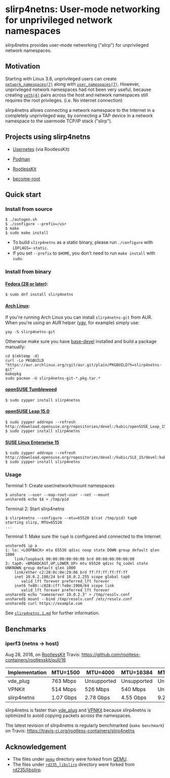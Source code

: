 # slirp4netns: User-mode networking for unprivileged network namespaces 

slirp4netns provides user-mode networking ("slirp") for unprivileged network namespaces.

## Motivation

Starting with Linux 3.8, unprivileged users can create [`network_namespaces(7)`](http://man7.org/linux/man-pages/man7/network_namespaces.7.html) along with [`user_namespaces(7)`](http://man7.org/linux/man-pages/man7/user_namespaces.7.html).
However, unprivileged network namespaces had not been very useful, because creating [`veth(4)`](http://man7.org/linux/man-pages/man4/veth.4.html) pairs across the host and network namespaces still requires the root privileges. (i.e. No internet connection)

slirp4netns allows connecting a network namespace to the Internet in a completely unprivileged way, by connecting a TAP device in a network namespace to the usermode TCP/IP stack ("slirp").

## Projects using slirp4netns

* [Usernetes](https://github.com/rootless-containers/usernetes) (via RootlessKit)
* [Podman](https://github.com/containers/libpod)

* [RootlessKit](https://github.com/rootless-containers/rootlesskit)
* [become-root](https://github.com/giuseppe/become-root)

## Quick start

### Install from source

```console
$ ./autogen.sh
$ ./configure --prefix=/usr
$ make
$ sudo make install
```

* To build `slirp4netns` as a static binary, please run `./configure` with `LDFLAGS=-static`.
* If you set `--prefix` to `$HOME`, you don't need to run `make install` with `sudo`.

### Install from binary

#### [Fedora (28 or later)](https://src.fedoraproject.org/rpms/slirp4netns):

```console
$ sudo dnf install slirp4netns
```

#### [Arch Linux](https://aur.archlinux.org/packages/slirp4netns-git/):

If you're running Arch Linux you can install `slirp4netns-git` from AUR. When you're using an AUR helper ([yay](https://github.com/Jguer/yay), for example) simply use:

    yay -S slirp4netns-git
    
Otherwise make sure you have [base-devel](https://www.archlinux.org/groups/x86_64/base-devel/) installed and build a package manually:

    cd $(mktemp -d)
    curl -Lo PKGBUILD "https://aur.archlinux.org/cgit/aur.git/plain/PKGBUILD?h=slirp4netns-git"
    makepkg
    sudo pacman -U slirp4netns-git-*.pkg.tar.*

#### [openSUSE Tumbleweed](https://build.opensuse.org/package/show/openSUSE%3AFactory/slirp4netns)

```console
$ sudo zypper install slirp4netns
```

#### [openSUSE Leap 15.0](https://build.opensuse.org/package/show/devel%3Akubic/slirp4netns)

```console
$ sudo zypper addrepo --refresh http://download.opensuse.org/repositories/devel:/kubic/openSUSE_Leap_15.0/devel:kubic.repo
$ sudo zypper install slirp4netns
```

#### [SUSE Linux Enterprise 15](https://build.opensuse.org/package/show/devel%3Akubic/slirp4netns)

```console
$ sudo zypper addrepo --refresh http://download.opensuse.org/repositories/devel:/kubic/SLE_15/devel:kubic.repo
$ sudo zypper install slirp4netns
```

### Usage

Terminal 1: Create user/network/mount namespaces
```console
$ unshare --user --map-root-user --net --mount
unshared$ echo $$ > /tmp/pid
```

Terminal 2: Start slirp4netns
```console
$ slirp4netns --configure --mtu=65520 $(cat /tmp/pid) tap0
starting slirp, MTU=65520
...
```

Terminal 1: Make sure the `tap0` is configured and connected to the Internet
```console
unshared$ ip a
1: lo: <LOOPBACK> mtu 65536 qdisc noop state DOWN group default qlen 1000
    link/loopback 00:00:00:00:00:00 brd 00:00:00:00:00:00
3: tap0: <BROADCAST,UP,LOWER_UP> mtu 65520 qdisc fq_codel state UNKNOWN group default qlen 1000
    link/ether c2:28:0c:0e:29:06 brd ff:ff:ff:ff:ff:ff
    inet 10.0.2.100/24 brd 10.0.2.255 scope global tap0
       valid_lft forever preferred_lft forever
    inet6 fe80::c028:cff:fe0e:2906/64 scope link 
       valid_lft forever preferred_lft forever
unshared$ echo "nameserver 10.0.2.3" > /tmp/resolv.conf
unshared$ mount --bind /tmp/resolv.conf /etc/resolv.conf
unshared$ curl https://example.com
```

See [`slirp4netns.1.md`](slirp4netns.1.md) for further information.

## Benchmarks

### iperf3 (netns -> host)

Aug 28, 2018, on [RootlessKit](https://github.com/rootless-containers/rootlesskit) Travis: https://github.com/rootless-containers/rootlesskit/pull/16

Implementation |  MTU=1500  |  MTU=4000  |  MTU=16384  |  MTU=65520
---------------|------------|------------|-------------|------------
vde_plug       |  763 Mbps  |Unsupported | Unsupported | Unsupported
VPNKit         |  514 Mbps  |  526 Mbps  |   540 Mbps  | Unsupported
slirp4netns    | 1.07 Gbps  | 2.78 Gbps  |  4.55 Gbps  |  9.21 Gbps

slirp4netns is faster than [vde_plug](https://github.com/rd235/vdeplug_slirp) and [VPNKit](https://github.com/moby/vpnkit) because slirp4netns is optimized to avoid copying packets across the namespaces.

The latest revision of slirp4netns is regularly benchmarked (`make benchmark`) on Travis: https://travis-ci.org/rootless-containers/slirp4netns

## Acknowledgement

* The files under [`qemu`](./qemu) directory were forked from [QEMU](https://github.com/qemu/qemu/commit/c447afd5783b9237fa51b7a85777007d8d568bfc).
* The files under [`rd235_libslirp`](./rd235_libslirp) directory were forked from [rd235/libslirp](https://github.com/rd235/libslirp/commit/37fd650ad7fba7eb0360b1e1d0abf69cac6eb403).

